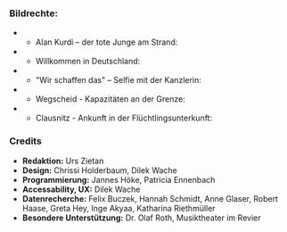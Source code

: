 ### Bildrechte:

- - Alan Kurdi – der tote Junge am Strand:
- - Willkommen in Deutschland:
- - "Wir schaffen das" – Selfie mit der Kanzlerin:
- - Wegscheid - Kapazitäten an der Grenze:
- - Clausnitz - Ankunft in der Flüchtlingsunterkunft:

### Credits

- **Redaktion:** Urs Zietan
- **Design:** Chrissi Holderbaum, Dilek Wache
- **Programmierung:** Jannes Höke, Patricia Ennenbach
- **Accessability, UX:** Dilek Wache
- **Datenrecherche:** Felix Buczek, Hannah Schmidt, Anne Glaser, Robert Haase, Greta Hey, Inge Akyaa, Katharina Riethmüller
- **Besondere Unterstützung:** Dr. Olaf Roth, Musiktheater im Revier
